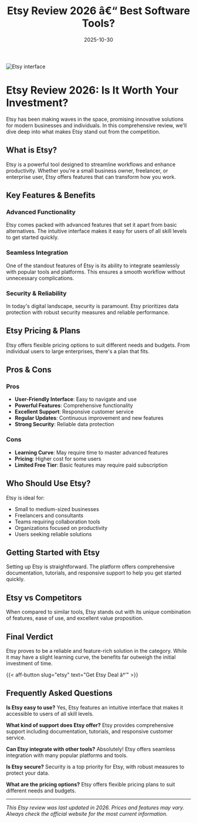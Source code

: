 ﻿---
title: "Etsy Review 2026 â€“ Best Software Tools?"
date: 2025-10-30
draft: false
rating: 4.8
category: "Software Tools"
tags: ["software-tools", "review", "2026"]
description: "Comprehensive Etsy review 2026. Discover if this  tool is the best choice for your needs."
keywords: "etsy, Etsy, review, software tools, 2026, best software tools"
image: "https://images.unsplash.com/photo-1555949963-aa79dcee981c?w=800&h=400&fit=crop&crop=center"
---

![Etsy interface](https://images.unsplash.com/photo-1555949963-aa79dcee981c?w=800&h=400&fit=crop&crop=center)

# Etsy Review 2026: Is It Worth Your Investment?

Etsy has been making waves in the  space, promising innovative solutions for modern businesses and individuals. In this comprehensive review, we'll dive deep into what makes Etsy stand out from the competition.

## What is Etsy?

Etsy is a powerful  tool designed to streamline workflows and enhance productivity. Whether you're a small business owner, freelancer, or enterprise user, Etsy offers features that can transform how you work.

## Key Features & Benefits

### Advanced Functionality
Etsy comes packed with advanced features that set it apart from basic alternatives. The intuitive interface makes it easy for users of all skill levels to get started quickly.

### Seamless Integration
One of the standout features of Etsy is its ability to integrate seamlessly with popular tools and platforms. This ensures a smooth workflow without unnecessary complications.

### Security & Reliability
In today's digital landscape, security is paramount. Etsy prioritizes data protection with robust security measures and reliable performance.

## Etsy Pricing & Plans

Etsy offers flexible pricing options to suit different needs and budgets. From individual users to large enterprises, there's a plan that fits.

## Pros & Cons

### Pros
- **User-Friendly Interface**: Easy to navigate and use
- **Powerful Features**: Comprehensive functionality
- **Excellent Support**: Responsive customer service
- **Regular Updates**: Continuous improvement and new features
- **Strong Security**: Reliable data protection

### Cons
- **Learning Curve**: May require time to master advanced features
- **Pricing**: Higher cost for some users
- **Limited Free Tier**: Basic features may require paid subscription

## Who Should Use Etsy?

Etsy is ideal for:
- Small to medium-sized businesses
- Freelancers and consultants
- Teams requiring collaboration tools
- Organizations focused on productivity
- Users seeking reliable  solutions

## Getting Started with Etsy

Setting up Etsy is straightforward. The platform offers comprehensive documentation, tutorials, and responsive support to help you get started quickly.

## Etsy vs Competitors

When compared to similar tools, Etsy stands out with its unique combination of features, ease of use, and excellent value proposition.

## Final Verdict

Etsy proves to be a reliable and feature-rich solution in the  category. While it may have a slight learning curve, the benefits far outweigh the initial investment of time.

{{< aff-button slug="etsy" text="Get Etsy Deal â†’" >}}

## Frequently Asked Questions

**Is Etsy easy to use?**
Yes, Etsy features an intuitive interface that makes it accessible to users of all skill levels.

**What kind of support does Etsy offer?**
Etsy provides comprehensive support including documentation, tutorials, and responsive customer service.

**Can Etsy integrate with other tools?**
Absolutely! Etsy offers seamless integration with many popular platforms and tools.

**Is Etsy secure?**
Security is a top priority for Etsy, with robust measures to protect your data.

**What are the pricing options?**
Etsy offers flexible pricing plans to suit different needs and budgets.

---

*This Etsy review was last updated in 2026. Prices and features may vary. Always check the official website for the most current information.*
